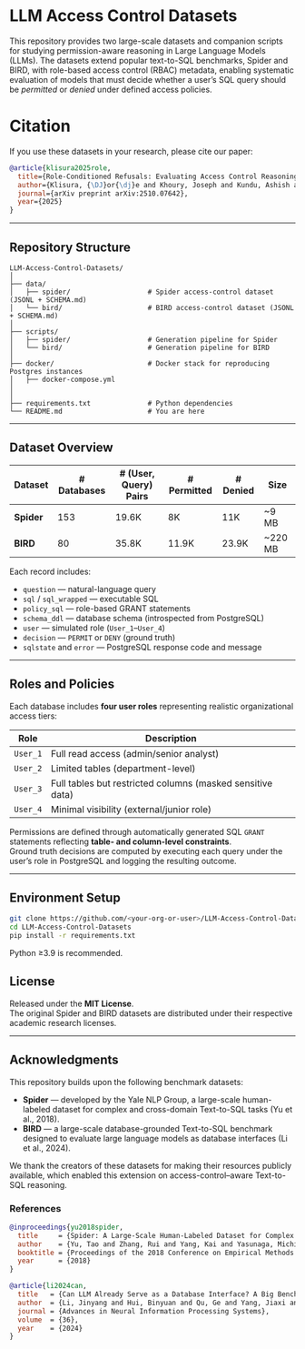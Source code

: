 # LLM Access Control Datasets

This repository provides two large-scale datasets and companion scripts for studying permission-aware reasoning in Large Language Models (LLMs). The datasets extend popular text-to-SQL benchmarks, Spider and BIRD, with role-based access control (RBAC) metadata, enabling systematic evaluation of models that must decide whether a user’s SQL query should be *permitted* or *denied* under defined access policies.

# Citation

If you use these datasets in your research, please cite our paper:
```bibtex
@article{klisura2025role,
  title={Role-Conditioned Refusals: Evaluating Access Control Reasoning in Large Language Models},
  author={Klisura, {\DJ}or{\dj}e and Khoury, Joseph and Kundu, Ashish and Krishnan, Ram and Rios, Anthony},
  journal={arXiv preprint arXiv:2510.07642},
  year={2025}
}
```
---

## Repository Structure

```
LLM-Access-Control-Datasets/
│
├── data/
│   ├── spider/                   # Spider access-control dataset (JSONL + SCHEMA.md)
│   └── bird/                     # BIRD access-control dataset (JSONL + SCHEMA.md)
│
├── scripts/
│   ├── spider/                   # Generation pipeline for Spider
│   └── bird/                     # Generation pipeline for BIRD
│
├── docker/                       # Docker stack for reproducing Postgres instances
│   ├── docker-compose.yml
│   
│
├── requirements.txt              # Python dependencies
└── README.md                     # You are here
```

---

## Dataset Overview

| Dataset | # Databases | # (User, Query) Pairs | # Permitted | # Denied | Size | 
|----------|-------------|----------------------|--------------|-----------|-------|
| **Spider** | 153 | 19.6K | 8K | 11K | ~9 MB | 
| **BIRD** | 80 | 35.8K | 11.9K | 23.9K | ~220 MB | 

Each record includes:
- `question` — natural-language query  
- `sql` / `sql_wrapped` — executable SQL  
- `policy_sql` — role-based GRANT statements  
- `schema_ddl` — database schema (introspected from PostgreSQL)  
- `user` — simulated role (`User_1`–`User_4`)  
- `decision` — `PERMIT` or `DENY` (ground truth)  
- `sqlstate` and `error` — PostgreSQL response code and message  

---

## Roles and Policies

Each database includes **four user roles** representing realistic organizational access tiers:

| Role | Description |
|------|--------------|
| `User_1` | Full read access (admin/senior analyst) |
| `User_2` | Limited tables (department-level) |
| `User_3` | Full tables but restricted columns (masked sensitive data) |
| `User_4` | Minimal visibility (external/junior role) |

Permissions are defined through automatically generated SQL `GRANT` statements reflecting **table- and column-level constraints**.  
Ground truth decisions are computed by executing each query under the user’s role in PostgreSQL and logging the resulting outcome.

---

## Environment Setup

```bash
git clone https://github.com/<your-org-or-user>/LLM-Access-Control-Datasets.git
cd LLM-Access-Control-Datasets
pip install -r requirements.txt
```

Python ≥3.9 is recommended.


## License

Released under the **MIT License**.  
The original Spider and BIRD datasets are distributed under their respective academic research licenses.

---

## Acknowledgments

This repository builds upon the following benchmark datasets:

- **Spider** — developed by the Yale NLP Group, a large-scale human-labeled dataset for complex and cross-domain Text-to-SQL tasks (Yu et al., 2018).  
- **BIRD** — a large-scale database-grounded Text-to-SQL benchmark designed to evaluate large language models as database interfaces (Li et al., 2024).  

We thank the creators of these datasets for making their resources publicly available, which enabled this extension on access-control–aware Text-to-SQL reasoning.

### References

```bibtex
@inproceedings{yu2018spider,
  title     = {Spider: A Large-Scale Human-Labeled Dataset for Complex and Cross-Domain Semantic Parsing and Text-to-SQL Task},
  author    = {Yu, Tao and Zhang, Rui and Yang, Kai and Yasunaga, Michihiro and Wang, Dongxu and Li, Zifan and Ma, James and Li, Irene and Yao, Qingning and Roman, Shanelle and Zhang, Zilin and Radev, Dragomir},
  booktitle = {Proceedings of the 2018 Conference on Empirical Methods in Natural Language Processing (EMNLP)},
  year      = {2018}
}

@article{li2024can,
  title   = {Can LLM Already Serve as a Database Interface? A Big Bench for Large-Scale Database Grounded Text-to-SQLs},
  author  = {Li, Jinyang and Hui, Binyuan and Qu, Ge and Yang, Jiaxi and Li, Binhua and Li, Bowen and Wang, Bailin and Qin, Bowen and Geng, Ruiying and Huo, Nan and others},
  journal = {Advances in Neural Information Processing Systems},
  volume  = {36},
  year    = {2024}
}
```
